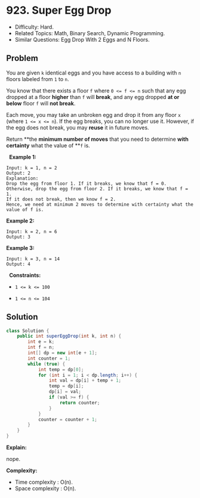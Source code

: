 # 923. Super Egg Drop

- Difficulty: Hard.
- Related Topics: Math, Binary Search, Dynamic Programming.
- Similar Questions: Egg Drop With 2 Eggs and N Floors.

## Problem

You are given ```k``` identical eggs and you have access to a building with ```n``` floors labeled from ```1``` to ```n```.

You know that there exists a floor ```f``` where ```0 <= f <= n``` such that any egg dropped at a floor **higher** than ```f``` will **break**, and any egg dropped **at or below** floor ```f``` will **not break**.

Each move, you may take an unbroken egg and drop it from any floor ```x``` (where ```1 <= x <= n```). If the egg breaks, you can no longer use it. However, if the egg does not break, you may **reuse** it in future moves.

Return **the **minimum number of moves** that you need to determine **with certainty** what the value of **```f``` is.

 
**Example 1:**

```
Input: k = 1, n = 2
Output: 2
Explanation: 
Drop the egg from floor 1. If it breaks, we know that f = 0.
Otherwise, drop the egg from floor 2. If it breaks, we know that f = 1.
If it does not break, then we know f = 2.
Hence, we need at minimum 2 moves to determine with certainty what the value of f is.
```

**Example 2:**

```
Input: k = 2, n = 6
Output: 3
```

**Example 3:**

```
Input: k = 3, n = 14
Output: 4
```

 
**Constraints:**


	
- ```1 <= k <= 100```
	
- ```1 <= n <= 104```



## Solution

```java
class Solution {
    public int superEggDrop(int k, int n) {
        int e = k;
        int f = n;
        int[] dp = new int[e + 1];
        int counter = 1;
        while (true) {
            int temp = dp[0];
            for (int i = 1; i < dp.length; i++) {
                int val = dp[i] + temp + 1;
                temp = dp[i];
                dp[i] = val;
                if (val >= f) {
                    return counter;
                }
            }
            counter = counter + 1;
        }
    }
}
```

**Explain:**

nope.

**Complexity:**

* Time complexity : O(n).
* Space complexity : O(n).
